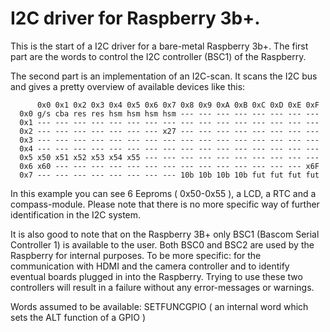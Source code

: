 # I2C driver for Raspberry 3b+.

This is the start of a I2C driver for a bare-metal Raspberry 3b+. The first part are the words to control the I2C controller (BSC1) of the Raspberry.

The second part is an implementation of an I2C-scan. It scans the I2C bus and gives a pretty overview of available devices like this:


	      0x0 0x1 0x2 0x3 0x4 0x5 0x6 0x7 0x8 0x9 0xA 0xB 0xC 0xD 0xE 0xF
      0x0 g/s cba res res hsm hsm hsm hsm --- --- --- --- --- --- --- ---
      0x1 --- --- --- --- --- --- --- --- --- --- --- --- --- --- --- ---
      0x2 --- --- --- --- --- --- --- x27 --- --- --- --- --- --- --- ---
      0x3 --- --- --- --- --- --- --- --- --- --- --- --- --- --- --- ---
      0x4 --- --- --- --- --- --- --- --- --- --- --- --- --- --- --- ---
      0x5 x50 x51 x52 x53 x54 x55 --- --- --- --- --- --- --- --- --- ---
      0x6 x60 --- --- --- --- --- --- --- --- --- --- --- --- --- --- x6F
      0x7 --- --- --- --- --- --- --- --- 10b 10b 10b 10b fut fut fut fut
      
In this example you can see 6 Eeproms ( 0x50-0x55 ), a LCD, a RTC and a compass-module. Please note that there is no more specific way of further identification in the I2C system.    
      
It is also good to note that on the Raspberry 3B+ only BSC1 (Bascom Serial Controller 1) is available to the user. Both BSC0 and BSC2 are used by the Raspberry for internal purposes. To be more specific: for the communication with HDMI and the camera controller and to identify eventual boards plugged in into the Raspberry.
Trying to use these two controllers will result in a failure without any error-messages or warnings.


Words assumed to be available: SETFUNCGPIO ( an internal word which sets the ALT function of a GPIO )




